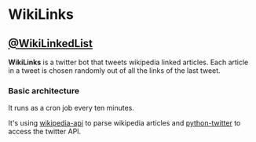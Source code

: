 # WikiLinks

## [@WikiLinkedList](https://twitter.com/WikiLinkedList)

**WikiLinks** is a twitter bot that tweets wikipedia linked articles. Each article in a tweet is chosen randomly out of all the links of the last tweet.

### Basic architecture

It runs as a cron job every ten minutes.

It's using [wikipedia-api](https://pypi.org/project/Wikipedia-API/) to parse wikipedia articles and [python-twitter](https://github.com/bear/python-twitter) to access the twitter API.
